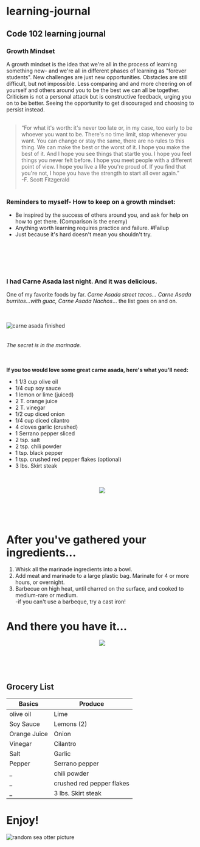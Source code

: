 # learning-journal
## Code 102 learning journal

### Growth Mindset
A growth mindset is the idea that we're all in the process of learning something new- and we're all in different phases of learning as "forever students". New challenges are just new opportunities. Obstacles are still difficult, but not impossible. Less comparing and and more cheering on of yourself and others around you to be the best we can all be together. Criticism is not a personal attack but is constructive feedback, urging you on to be better. Seeing the opportunity to get discouraged and choosing to persist instead. 
<br><br>


>“For what it's worth: it's never too late or, in my case, too early to be whoever you want to be. There's no time limit, stop whenever you want. You can change or stay the same, there are no rules to this thing. We can make the best or the worst of it. I hope you make the best of it. And I hope you see things that startle you. I hope you feel things you never felt before. I hope you meet people with a different point of view. I hope you live a life you're proud of. If you find that you're not, I hope you have the strength to start all over again.” <br>
> -F. Scott Fitzgerald <br><br>

### Reminders to myself- How to keep on a growth mindset: 
- Be inspired by the success of others around you, and ask for help on how to get there. (Comparison is the enemy)
- Anything worth learning requires practice and failure. #Failup
- Just because it's hard doesn't mean you shouldn't try. 
<br>
<br>
<br>
<br>


  
### I had Carne Asada last night. And it was delicious. 

One of my favorite foods by far. *Carne Asada street tacos... Carne Asada burritos...with guac, Carne Asada Nachos*... the list goes on and on.
<br><br><br>

  
![carne asada finished](https://images.unsplash.com/photo-1586840239918-bbbc9cfff948?ixlib=rb-1.2.1&ixid=eyJhcHBfaWQiOjEyMDd9&auto=format&fit=crop&w=900&q=60)
<br>
<br>
<br>
*The secret is in the marinade.*
<br><br><br>


**If you too would love some great carne asada, here's what you'll need:**

- 1 1/3 cup olive oil
- 1/4 cup soy sauce
- 1 lemon or lime (juiced)
- 2 T. orange juice
- 2 T. vinegar
- 1/2 cup diced onion
- 1/4 cup diced cilantro
- 4 cloves garlic (crushed)
- 1 Serrano pepper sliced
- 2 tsp. salt
- 2 tsp. chili powder
- 1 tsp. black pepper
- 1 tsp. crushed red pepper flakes (optional)
- 3 lbs. Skirt steak
<br><br><br>
<p align="center">
  <img src="https://media3.giphy.com/media/l4SHS5CojUqEpZsEI4/giphy.gif">
</p>
<br><br><br>

# After you've gathered your ingredients...

1. Whisk all the marinade ingredients into a bowl.
1. Add meat and marinade to a large plastic bag. Marinate for 4 or more hours, or overnight.
1. Barbecue on high heat, until charred on the surface, and cooked to medium-rare or medium.
<br> -if you can't use a barbeque, try a cast iron!



# And there you have it... 

<p align="center">
  <img src="https://media3.giphy.com/media/lONiIfqqm0My4o1bPW/giphy.gif">
</p>

<br><br><br>
## Grocery List

Basics | Produce
------------ | -------------
olive oil | Lime
Soy Sauce | Lemons (2)
Orange Juice | Onion
Vinegar| Cilantro
Salt | Garlic
Pepper | Serrano pepper
_ | chili powder
_ | crushed red pepper flakes
_ | 3 lbs. Skirt steak

# Enjoy! 



![random sea otter picture](https://cdn.imgbin.com/4/0/13/imgbin-cartoon-otter-qHpNBHVCZyEucU9qtYMQ9F3gV.jpg)

